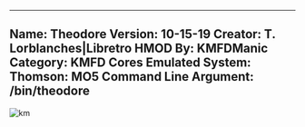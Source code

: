 -----------------------
Name: Theodore
Version: 10-15-19
Creator: T. Lorblanches|Libretro
HMOD By: KMFDManic
Category: KMFD Cores
Emulated System: Thomson: MO5
Command Line Argument: /bin/theodore
-----------------------
![km](https://i.imgur.com/QG1qF1u.png)
